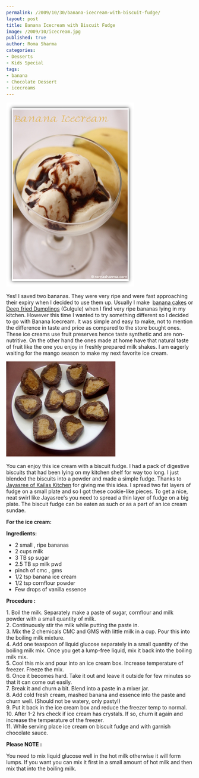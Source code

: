```yaml
--- 
permalink: /2009/10/30/banana-icecream-with-biscuit-fudge/
layout: post
title: Banana Icecream with Biscuit Fudge
image: /2009/10/icecream.jpg
published: true
author: Roma Sharma
categories: 
- Desserts
- Kids Special
tags:
- banana
- Chocolate Dessert
- icecreams
---
```

<p><img class="alignnone size-full wp-image-2000" title="icecream" src="/2009/10/icecream.jpg" alt="icecream" width="345" height="494" /></p>
<p>Yes! I saved two bananas. They were very ripe and were fast approaching their expiry when I decided to use them up. Usually I make  <a href="http://romasharma.com/2008/10/banana-walnut-cake/">banana cakes</a> or <a href="http://romasharma.com/2008/10/karwa-chauth/">Deep fried Dumplings</a> (Gulgule) when I find very ripe bananas lying in my kitchen. However this time I wanted to try something different so I decided to go with Banana Icecream. It was simple and easy to make, not to mention the difference in taste and price as compared to the store bought ones. These ice creams use fruit preserves hence taste synthetic and are non-nutritive. On the other hand the ones made at home have that natural taste of fruit like the one you enjoy in freshly prepared milk shakes. I am eagerly waiting for the mango season to make my next favorite ice cream.<!--more--></p>
<p><img class="alignnone size-full wp-image-2002" title="NoBakeChocoRolls" src="/2009/10/nobakechocorolls.jpg" alt="NoBakeChocoRolls" width="294" height="255" /></p>
<p>You can enjoy this ice cream with a biscuit fudge. I had a pack of digestive biscuits that had been lying on my kitchen shelf for way too long. I just blended the biscuits into a powder and made a simple fudge. Thanks to <a href="http://kailaskitchen.blogspot.com/2009/10/no-bake-chocolate-pinwheel.html">Jayasree of Kailas Kitchen</a> for giving me this idea. I spread two fat layers of fudge on a small plate and so I got these cookie-like pieces. To get a nice, neat swirl like Jayasree's you need to spread a thin layer of fudge on a big plate. The biscuit fudge can be eaten as such or as a part of an ice cream sundae.</p>
<p><strong>For the ice cream:</strong></p>
<p><strong>Ingredients:</strong></p>
<ul>
<li>2 small , ripe bananas</li>
<li>2 cups milk</li>
<li>3 TB sp sugar</li>
<li>2.5 TB sp milk pwd</li>
<li>pinch of cmc , gms</li>
<li>1/2 tsp banana ice cream</li>
<li>1/2 tsp cornflour powder</li>
<li>Few drops of vanilla essence</li>
</ul>
<p><strong>Procedure :</strong></p>
<p>1. Boil the milk. Separately make a paste of sugar, cornflour and milk powder with a small quantity of milk.<br />
2. Continuously stir the milk while putting the paste in.<br />
3. Mix the 2 chemicals CMC and GMS with little milk in a cup. Pour this into the boiling milk mixture.<br />
4. Add one teaspoon of liquid glucose separately in a small quantity of the boiling milk mix. Once you get a lump-free liquid, mix it back into the boiling milk mix.<br />
5. Cool this mix and pour into an ice cream box. Increase temperature of freezer. Freeze the mix.<br />
6. Once it becomes hard. Take it out and leave it outside for few minutes so that it can come out easily.<br />
7. Break it and churn a bit. Blend into a paste in a mixer jar.<br />
8. Add cold fresh cream, mashed banana and essence into the paste and churn well. (Should not be watery, only pasty!)<br />
9. Put it back in the ice cream box and reduce the freezer temp to normal.<br />
10. After 1-2 hrs check if ice cream has crystals. If so, churn it again and increase the temperature of the freezer.<br />
11. While serving place ice cream on biscuit fudge and with garnish chocolate sauce.</p>
<p><strong>Please NOTE :</strong></p>
<p>You need to mix liquid glucose well in the hot milk otherwise it will form lumps. If you want you can mix it first in a small amount of hot milk and then mix that into the boiling milk.</p>
<p><strong><br />
</strong></p>

